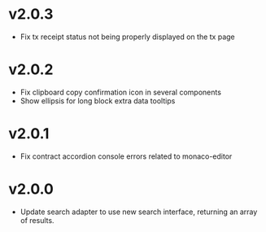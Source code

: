 # v2.0.3

- Fix tx receipt status not being properly displayed on the tx page

# v2.0.2

- Fix clipboard copy confirmation icon in several components
- Show ellipsis for long block extra data tooltips

# v2.0.1

- Fix contract accordion console errors related to monaco-editor

# v2.0.0

- Update search adapter to use new search interface, returning an array of results.
